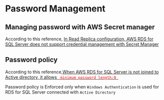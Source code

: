 # Password Management #
## Managing password with AWS Secret manager ##
According to this reference,
[In Read Replica configuration, AWS RDS for SQL Server does not support credential management with Secret Manager](https://docs.aws.amazon.com/AmazonRDS/latest/UserGuide/rds-secrets-manager.html)

## Password policy ##
According to this reference,[When AWS RDS for SQL Server is not joined to Active directory, it allows <code style="color : red"> minimum password length:0 </code>](https://repost.aws/knowledge-center/rds-sql-server-configure-password-policy)

Password policy is Enforced only when `Windows Authentication` is used for RDS for SQL Server connected with `Active Directory`